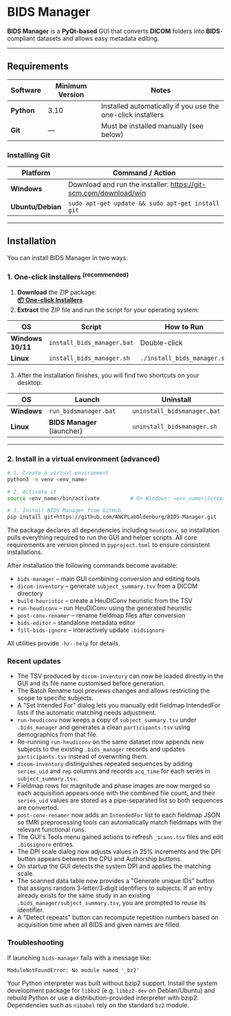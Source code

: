 
# BIDS Manager

**BIDS Manager** is a **PyQt-based** GUI that converts **DICOM** folders into **BIDS**-compliant datasets and allows easy metadata editing.

---

## Requirements

| Software  | Minimum Version | Notes                                                   |
|----------|-----------------|---------------------------------------------------------|
| **Python** | 3.10            | Installed automatically if you use the one-click installers |
| **Git**    | —               | Must be installed manually (see below)                 |

### Installing Git

| Platform          | Command / Action                                   |
|-------------------|----------------------------------------------------|
| **Windows**       | Download and run the installer: <https://git-scm.com/download/win> |
| **Ubuntu/Debian** | `sudo apt-get update && sudo apt-get install git`  |

---

## Installation

You can install BIDS Manager in two ways:

### 1. One-click installers <sup>(recommended)</sup>

1. **Download** the ZIP package:  
   **[📦 One-click Installers](https://raw.githubusercontent.com/ANCPLabOldenburg/BIDS-Manager/blob/main/Installers/Installers.zip)**
2. **Extract** the ZIP file and run the script for your operating system:

| OS               | Script                        | How to Run                         | Duration |
|------------------|-------------------------------|------------------------------------|---------|
| **Windows 10/11**| `install_bids_manager.bat`     | Double-click                        | ≈ 5 min |
| **Linux**        | `install_bids_manager.sh`      | `./install_bids_manager.sh`         | ≈ 5 min |

3. After the installation finishes, you will find two shortcuts on your desktop:

| OS          | Launch                    | Uninstall                      |
|-------------|---------------------------|--------------------------------|
| **Windows** | `run_bidsmanager.bat`      | `uninstall_bidsmanager.bat`    |
| **Linux**   | **BIDS Manager** (launcher)| `uninstall_bidsmanager.sh`     |

---

### 2. Install in a virtual environment (advanced)

```bash
# 1. Create a virtual environment
python3 -m venv <env_name>

# 2. Activate it
source <env_name>/bin/activate          # On Windows: <env_name>\Scripts\activate

# 3. Install BIDS Manager from GitHub
pip install git+https://github.com/ANCPLabOldenburg/BIDS-Manager.git
```

The package declares all dependencies including `heudiconv`, so installation
pulls everything required to run the GUI and helper scripts.
All core requirements are version pinned in `pyproject.toml` to ensure
consistent installations.

After installation the following commands become available:

- `bids-manager` – main GUI combining conversion and editing tools
- `dicom-inventory` – generate `subject_summary.tsv` from a DICOM directory
- `build-heuristic` – create a HeuDiConv heuristic from the TSV
- `run-heudiconv` – run HeuDiConv using the generated heuristic
- `post-conv-renamer` – rename fieldmap files after conversion
- `bids-editor` – standalone metadata editor
- `fill-bids-ignore` – interactively update `.bidsignore`

All utilities provide `-h/--help` for details.

### Recent updates

- The TSV produced by `dicom-inventory` can now be loaded directly in the GUI and
  its file name customised before generation.
- The Batch Rename tool previews changes and allows restricting the scope to
  specific subjects.
- A "Set Intended For" dialog lets you manually edit fieldmap IntendedFor lists
  if the automatic matching needs adjustment.
- `run-heudiconv` now keeps a copy of `subject_summary.tsv` under `.bids_manager`
  and generates a clean `participants.tsv` using demographics from that file.
- Re-running `run-heudiconv` on the same dataset now appends new subjects to
  the existing `.bids_manager` records and updates `participants.tsv` instead of
  overwriting them.
- `dicom-inventory` distinguishes repeated sequences by adding `series_uid` and `rep`
  columns and records `acq_time` for each series in `subject_summary.tsv`.
- Fieldmap rows for magnitude and phase images are now merged so each acquisition
  appears once with the combined file count, and their `series_uid` values are
  stored as a pipe-separated list so both sequences are converted.
- `post-conv-renamer` now adds an `IntendedFor` list to each fieldmap JSON so
  fMRI preprocessing tools can automatically match fieldmaps with the relevant
  functional runs.
- The GUI's Tools menu gained actions to refresh `_scans.tsv` files and edit
  `.bidsignore` entries.
- The DPI scale dialog now adjusts values in 25% increments and the DPI button
  appears between the CPU and Authorship buttons.
- On startup the GUI detects the system DPI and applies the matching scale.
- The scanned data table now provides a "Generate unique IDs" button that
  assigns random 3‑letter/3‑digit identifiers to subjects. If an entry already
  exists for the same study in an existing `.bids_manager/subject_summary.tsv`,
  you are prompted to reuse its identifier.
- A "Detect repeats" button can recompute repetition numbers based on
  acquisition time when all BIDS and given names are filled.



### Troubleshooting

If launching `bids-manager` fails with a message like:

```
ModuleNotFoundError: No module named '_bz2'
```

Your Python interpreter was built without bzip2 support. Install the system development package for `libbz2` (e.g. `libbz2-dev` on Debian/Ubuntu) and rebuild Python or use a distribution-provided interpreter with bzip2. Dependencies such as `nibabel` rely on the standard `bz2` module.
